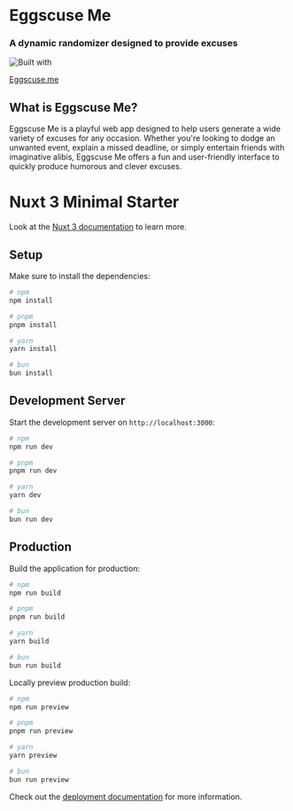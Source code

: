# Eggscuse Me

### A dynamic randomizer designed to provide excuses

![Built with](https://skillicons.dev/icons?i=nuxt,tailwind,supabase)

[Eggscuse.me](https://eggscuse.me/)

## What is Eggscuse Me?

Eggscuse Me is a playful web app designed to help users generate a wide variety of excuses for any occasion. Whether you're looking to dodge an unwanted event, explain a missed deadline, or simply entertain friends with imaginative alibis, Eggscuse Me offers a fun and user-friendly interface to quickly produce humorous and clever excuses.

# Nuxt 3 Minimal Starter

Look at the [Nuxt 3 documentation](https://nuxt.com/docs/getting-started/introduction) to learn more.

## Setup

Make sure to install the dependencies:

```bash
# npm
npm install

# pnpm
pnpm install

# yarn
yarn install

# bun
bun install
```

## Development Server

Start the development server on `http://localhost:3000`:

```bash
# npm
npm run dev

# pnpm
pnpm run dev

# yarn
yarn dev

# bun
bun run dev
```

## Production

Build the application for production:

```bash
# npm
npm run build

# pnpm
pnpm run build

# yarn
yarn build

# bun
bun run build
```

Locally preview production build:

```bash
# npm
npm run preview

# pnpm
pnpm run preview

# yarn
yarn preview

# bun
bun run preview
```

Check out the [deployment documentation](https://nuxt.com/docs/getting-started/deployment) for more information.

